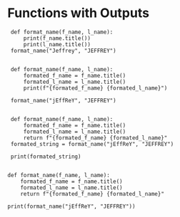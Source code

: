 # Functions with Outputs

     def format_name(f_name, l_name):
         print(f_name.title())
         print(l_name.title())
     format_name("Jeffrey", "JEFFREY")


     def format_name(f_name, l_name):
         formated_f_name = f_name.title()
         formated_l_name = l_name.title()
         print(f"{formated_f_name} {formated_l_name}")

     format_name("jEffReY", "JEFFREY")


     def format_name(f_name, l_name):
         formated_f_name = f_name.title()
         formated_l_name = l_name.title()
         return f"{formated_f_name} {formated_l_name}"
     formated_string = format_name("jEffReY", "JEFFREY")

     print(formated_string)


    def format_name(f_name, l_name):
        formated_f_name = f_name.title()
        formated_l_name = l_name.title()
        return f"{formated_f_name} {formated_l_name}"

    print(format_name("jEffReY", "JEFFREY"))
